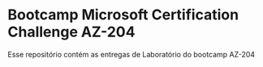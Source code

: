 # Bootcamp Microsoft Certification Challenge AZ-204

Esse repositório contém as entregas de Laboratório do bootcamp AZ-204

